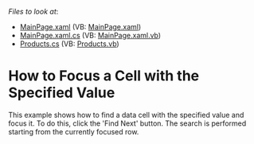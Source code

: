 <!-- default file list -->
*Files to look at*:

* [MainPage.xaml](./CS/FocusingCellsWithSpecifiedValue/MainPage.xaml) (VB: [MainPage.xaml](./VB/FocusingCellsWithSpecifiedValue/MainPage.xaml))
* [MainPage.xaml.cs](./CS/FocusingCellsWithSpecifiedValue/MainPage.xaml.cs) (VB: [MainPage.xaml.vb](./VB/FocusingCellsWithSpecifiedValue/MainPage.xaml.vb))
* [Products.cs](./CS/FocusingCellsWithSpecifiedValue/Products.cs) (VB: [Products.vb](./VB/FocusingCellsWithSpecifiedValue/Products.vb))
<!-- default file list end -->
# How to Focus a Cell with the Specified Value


<p>This example shows how to find a data cell with the specified value and focus it. To do this, click the 'Find Next' button. The search is performed starting from the currently focused row.</p>

<br/>


